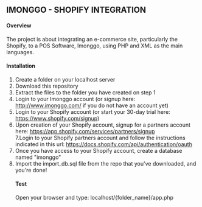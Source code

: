 <strong><h2>IMONGGO - SHOPIFY INTEGRATION</h2></strong>

<strong><h4>Overview</h4></strong>
The project is about integrating an e-commerce site, particularly the Shopify, to a POS Software, Imonggo, using PHP and XML as the main languages.

<strong><h4>Installation</h4></strong>
1. Create a folder on your localhost server <br>
2. Download this repository <br>
3. Extract the files to the folder you have created on step 1 <br>
4. Login to your Imonggo account (or signup here: http://www.imonggo.com/ if you do not have an account yet)<br>
5. Login to your Shopify account (or start your 30-day trial here: https://www.shopify.com/signup)<br>
6. Upon creation of your Shopify account, signup for a partners account here: https://app.shopify.com/services/partners/signup<br>
7.Login to your Shopify partners account and follow the instructions indicated in this url: https://docs.shopify.com/api/authentication/oauth<br>
8. Once you have access to your Shopify account, create a database named "imonggo"<br>
9. Import the import_db.sql file from the repo that you've downloaded, and you're done!<br>
<strong><h4>Test</h4></strong>
Open your browser and type: localhost/{folder_name}/app.php
